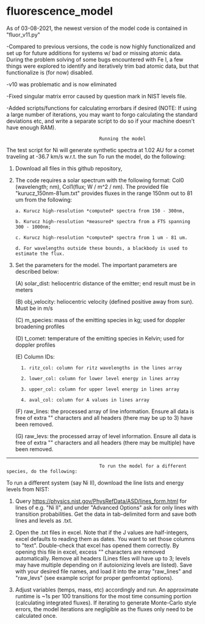 # fluorescence_model

As of 03-08-2021, the newest version of the model code is contained in "fluor_v11.py"
  
  -Compared to previous versions, the code is now highly functionalized and set up for future additions for systems w/ bad or missing atomic data. During the problem solving of  some bugs encountered with Fe I, a few things were explored to identify and iteratively trim bad atomic data, but that functionalize is (for now) disabled. 

  -v10 was problematic and is now eliminated
  
  -Fixed singular matrix error caused by question mark in NIST levels file. 
  
  
  -Added scripts/functions for calculating errorbars if desired (NOTE: If using a large number of iterations, you may want to forgo calculating the standard deviations etc, and write a separate script to do so if your machine doesn't have enough RAM). 


                                      Running the model
The test script for Ni will generate synthetic spectra at 1.02 AU for a comet traveling at -36.7 km/s w.r.t. the sun
To run the model, do the following:

1. Download all files in this github repository,

2. The code requires a solar spectrum with the following format: Col0 (wavelength; nm), Col1(flux; W / m^2 / nm). The provided file "kurucz_150nm-81um.txt" provides fluxes in the range 150nm out to 81 um from the following:

       a. Kurucz high-resolution *computed* spectra from 150 - 300nm, 
  
       b. Kurucz high-resolution *measured* spectra from a FTS spanning 300 - 1000nm;
  
       c. Kurucz high-resolution *computed* spectra from 1 um - 81 um. 
  
       d. For wavelengths outside these bounds, a blackbody is used to estimate the flux. 
  
3. Set the parameters for the model. The important parameters are described below:

    (A) solar_dist: heliocentric distance of the emitter; end result must be in meters
  
    (B) obj_velocity: heliocentric velocity (defined positive away from sun). Must be in m/s
    
    (C) m_species: mass of the emitting species in kg; used for doppler broadening profiles
  
    (D) t_comet: temperature of the emitting species in Kelvin; used for doppler profiles
  
   (E) Column IDs: 
  
         1. ritz_col: column for ritz wavelengths in the lines array
      
         2. lower_col: column for lower level energy in lines array
      
         3. upper_col: column for upper level energy in lines array
      
         4. aval_col: column for A values in lines array
      
     (F) raw_lines: the processed array of line information. Ensure all data is free of extra "" characters and all headers (there may be up to 3) have been removed.
  
    (G) raw_levs: the processed array of level information. Ensure all data is free of extra "" characters and all headers (there may be multiple) have been removed. 
  

----
                                      To run the model for a different species, do the following:
To run a different system (say Ni II), download the line lists and energy levels from NIST:

1. Query https://physics.nist.gov/PhysRefData/ASD/lines_form.html for lines of e.g. "Ni II", and under "Advanced Options" ask for only lines with transition probabilities. Get the data in tab-delimited form and save both lines and levels as .txt.

2. Open the .txt files in excel. Note that if the J values are half-integers, excel defaults to reading them as dates. You want to set those columns to "text". Double-check that excel has opened them correctly. By opening this file in excel, excess "" characters are removed automatically. Remove all headers (Lines files will have up to 3; levels may have multiple depending on if autoionizing levels are listed). Save with your desired file names, and load it into the array "raw_lines" and "raw_levs" (see example script for proper genfromtxt options).

3. Adjust variables (temps, mass, etc) accordingly and run. An approximate runtime is ~1s per 100 transitions for the most time consuming portion (calculating integrated fluxes). If iterating to generate Monte-Carlo style errors, the model iterations are negligible as the fluxes only need to be calculated once.

